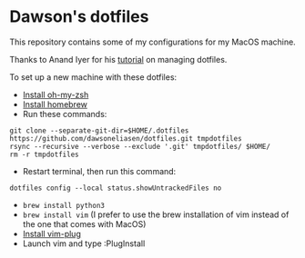 # Dawson's dotfiles
This repository contains some of my configurations for my MacOS machine.

Thanks to Anand Iyer for his [tutorial](https://www.anand-iyer.com/blog/2018/a-simpler-way-to-manage-your-dotfiles.html) on managing dotfiles.

To set up a new machine with these dotfiles:

* [Install oh-my-zsh](https://ohmyz.sh/#install)
* [Install homebrew](https://brew.sh)
* Run these commands:
```
git clone --separate-git-dir=$HOME/.dotfiles https://github.com/dawsoneliasen/dotfiles.git tmpdotfiles
rsync --recursive --verbose --exclude '.git' tmpdotfiles/ $HOME/
rm -r tmpdotfiles
```
* Restart terminal, then run this command:
```
dotfiles config --local status.showUntrackedFiles no
```
* `brew install python3`
* `brew install vim` (I prefer to use the brew installation of vim instead of the one that comes with MacOS)
* [Install vim-plug](https://github.com/junegunn/vim-plug#installation)
* Launch vim and type :PlugInstall
